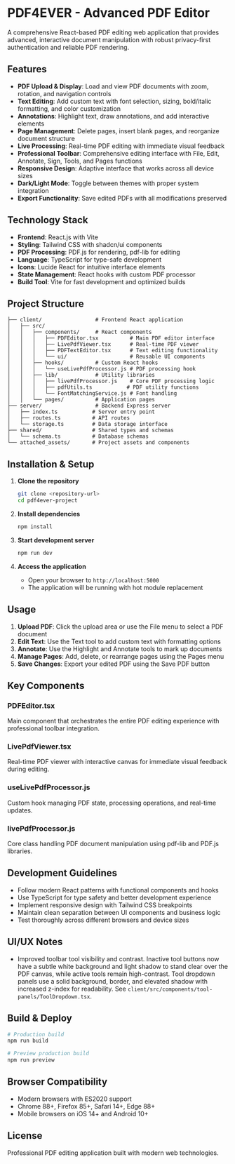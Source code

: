 # PDF4EVER - Advanced PDF Editor

A comprehensive React-based PDF editing web application that provides advanced, interactive document manipulation with robust privacy-first authentication and reliable PDF rendering.

## Features

- **PDF Upload & Display**: Load and view PDF documents with zoom, rotation, and navigation controls
- **Text Editing**: Add custom text with font selection, sizing, bold/italic formatting, and color customization
- **Annotations**: Highlight text, draw annotations, and add interactive elements
- **Page Management**: Delete pages, insert blank pages, and reorganize document structure
- **Live Processing**: Real-time PDF editing with immediate visual feedback
- **Professional Toolbar**: Comprehensive editing interface with File, Edit, Annotate, Sign, Tools, and Pages functions
- **Responsive Design**: Adaptive interface that works across all device sizes
- **Dark/Light Mode**: Toggle between themes with proper system integration
- **Export Functionality**: Save edited PDFs with all modifications preserved

## Technology Stack

- **Frontend**: React.js with Vite
- **Styling**: Tailwind CSS with shadcn/ui components
- **PDF Processing**: PDF.js for rendering, pdf-lib for editing
- **Language**: TypeScript for type-safe development
- **Icons**: Lucide React for intuitive interface elements
- **State Management**: React hooks with custom PDF processor
- **Build Tool**: Vite for fast development and optimized builds

## Project Structure

```
├── client/                 # Frontend React application
│   ├── src/
│   │   ├── components/     # React components
│   │   │   ├── PDFEditor.tsx          # Main PDF editor interface
│   │   │   ├── LivePdfViewer.tsx      # Real-time PDF viewer
│   │   │   ├── PDFTextEditor.tsx      # Text editing functionality
│   │   │   └── ui/                    # Reusable UI components
│   │   ├── hooks/          # Custom React hooks
│   │   │   └── useLivePdfProcessor.js # PDF processing hook
│   │   ├── lib/            # Utility libraries
│   │   │   ├── livePdfProcessor.js    # Core PDF processing logic
│   │   │   ├── pdfUtils.ts           # PDF utility functions
│   │   │   └── FontMatchingService.js # Font handling
│   │   └── pages/          # Application pages
├── server/                 # Backend Express server
│   ├── index.ts           # Server entry point
│   ├── routes.ts          # API routes
│   └── storage.ts         # Data storage interface
├── shared/                # Shared types and schemas
│   └── schema.ts          # Database schemas
└── attached_assets/       # Project assets and components
```

## Installation & Setup

1. **Clone the repository**
   ```bash
   git clone <repository-url>
   cd pdf4ever-project
   ```

2. **Install dependencies**
   ```bash
   npm install
   ```

3. **Start development server**
   ```bash
   npm run dev
   ```

4. **Access the application**
   - Open your browser to `http://localhost:5000`
   - The application will be running with hot module replacement

## Usage

1. **Upload PDF**: Click the upload area or use the File menu to select a PDF document
2. **Edit Text**: Use the Text tool to add custom text with formatting options
3. **Annotate**: Use the Highlight and Annotate tools to mark up documents
4. **Manage Pages**: Add, delete, or rearrange pages using the Pages menu
5. **Save Changes**: Export your edited PDF using the Save PDF button

## Key Components

### PDFEditor.tsx
Main component that orchestrates the entire PDF editing experience with professional toolbar integration.

### LivePdfViewer.tsx
Real-time PDF viewer with interactive canvas for immediate visual feedback during editing.

### useLivePdfProcessor.js
Custom hook managing PDF state, processing operations, and real-time updates.

### livePdfProcessor.js
Core class handling PDF document manipulation using pdf-lib and PDF.js libraries.

## Development Guidelines

- Follow modern React patterns with functional components and hooks
- Use TypeScript for type safety and better development experience
- Implement responsive design with Tailwind CSS breakpoints
- Maintain clean separation between UI components and business logic
- Test thoroughly across different browsers and device sizes

## UI/UX Notes

- Improved toolbar tool visibility and contrast. Inactive tool buttons now have a subtle white background and light shadow to stand clear over the PDF canvas, while active tools remain high-contrast. Tool dropdown panels use a solid background, border, and elevated shadow with increased z-index for readability. See `client/src/components/tool-panels/ToolDropdown.tsx`.

## Build & Deploy

```bash
# Production build
npm run build

# Preview production build
npm run preview
```

## Browser Compatibility

- Modern browsers with ES2020 support
- Chrome 88+, Firefox 85+, Safari 14+, Edge 88+
- Mobile browsers on iOS 14+ and Android 10+

## License

Professional PDF editing application built with modern web technologies.